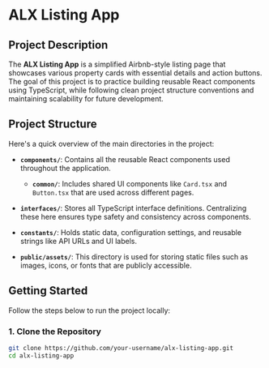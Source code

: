 # ALX Listing App

## Project Description

The **ALX Listing App** is a simplified Airbnb-style listing page that showcases various property cards with essential details and action buttons. The goal of this project is to practice building reusable React components using TypeScript, while following clean project structure conventions and maintaining scalability for future development.

## Project Structure

Here's a quick overview of the main directories in the project:

- **`components/`**: Contains all the reusable React components used throughout the application.
  - **`common/`**: Includes shared UI components like `Card.tsx` and `Button.tsx` that are used across different pages.
  
- **`interfaces/`**: Stores all TypeScript interface definitions. Centralizing these here ensures type safety and consistency across components.

- **`constants/`**: Holds static data, configuration settings, and reusable strings like API URLs and UI labels.

- **`public/assets/`**: This directory is used for storing static files such as images, icons, or fonts that are publicly accessible.

## Getting Started

Follow the steps below to run the project locally:

### 1. Clone the Repository

```bash
git clone https://github.com/your-username/alx-listing-app.git
cd alx-listing-app
